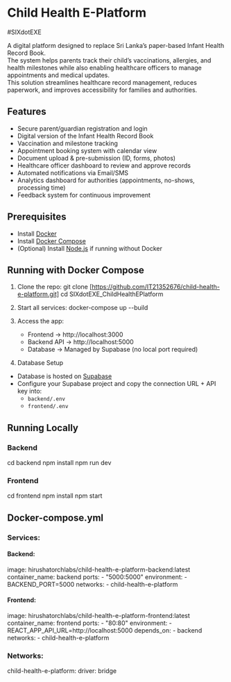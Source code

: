 # Child Health E-Platform
#SIXdotEXE

A digital platform designed to replace Sri Lanka’s paper-based Infant Health Record Book.  
The system helps parents track their child’s vaccinations, allergies, and health milestones while also enabling healthcare officers to manage appointments and medical updates.  
This solution streamlines healthcare record management, reduces paperwork, and improves accessibility for families and authorities.

## Features
- Secure parent/guardian registration and login
- Digital version of the Infant Health Record Book
- Vaccination and milestone tracking
- Appointment booking system with calendar view
- Document upload & pre-submission (ID, forms, photos)
- Healthcare officer dashboard to review and approve records
- Automated notifications via Email/SMS
- Analytics dashboard for authorities (appointments, no-shows, processing time)
- Feedback system for continuous improvement

## Prerequisites
- Install [Docker](https://docs.docker.com/get-docker/)
- Install [Docker Compose](https://docs.docker.com/compose/install/)
- (Optional) Install [Node.js](https://nodejs.org/) if running without Docker

## Running with Docker Compose
1. Clone the repo:
   git clone [https://github.com/IT21352676/child-health-e-platform.git]
   cd SIXdotEXE_ChildHealthEPlatform

2. Start all services:
   docker-compose up --build

3. Access the app:
   - Frontend → http://localhost:3000
   - Backend API → http://localhost:5000
   - Database → Managed by Supabase (no local port required)
  
4. Database Setup
- Database is hosted on [Supabase](https://supabase.com/)
- Configure your Supabase project and copy the connection URL + API key into:
  - `backend/.env`
  - `frontend/.env`
 
## Running Locally
### Backend
cd backend
npm install
npm run dev

### Frontend
cd frontend
npm install
npm start

## Docker-compose.yml 
### Services:
   #### Backend:
   image: hirushatorchlabs/child-health-e-platform-backend:latest
         container_name: backend
    ports:
      - "5000:5000"
    environment:
      - BACKEND_PORT=5000
    networks:
      - child-health-e-platform

  #### Frontend:
  image: hirushatorchlabs/child-health-e-platform-frontend:latest
    container_name: frontend
    ports:
      - "80:80"
    environment:
      - REACT_APP_API_URL=http://localhost:5000
    depends_on:
      - backend
    networks:
      - child-health-e-platform

### Networks:
  child-health-e-platform:
    driver: bridge


